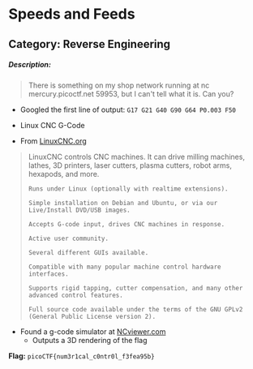 # Speeds and Feeds
## Category: Reverse Engineering

##### Description:
> There is something on my shop network running at nc mercury.picoctf.net 59953, but I can't tell what it is. Can you?
 * Googled the first line of output: `G17 G21 G40 G90 G64 P0.003 F50`
 * Linux CNC G-Code

* From [LinuxCNC.org](http://linuxcnc.org/)
> LinuxCNC controls CNC machines. It can drive milling machines, lathes, 3D printers, laser cutters, plasma cutters, robot arms, hexapods,
> and more.
> 
>     Runs under Linux (optionally with realtime extensions).
> 
>     Simple installation on Debian and Ubuntu, or via our Live/Install DVD/USB images.
> 
>     Accepts G-code input, drives CNC machines in response.
> 
>     Active user community.
> 
>     Several different GUIs available.
> 
>     Compatible with many popular machine control hardware interfaces.
> 
>     Supports rigid tapping, cutter compensation, and many other advanced control features.
> 
>     Full source code available under the terms of the GNU GPLv2 (General Public License version 2).

 * Found a g-code simulator at [NCviewer.com](https://ncviewer.com/)
   * Outputs a 3D rendering of the flag

__Flag:__ `picoCTF{num3r1cal_c0ntr0l_f3fea95b}`
